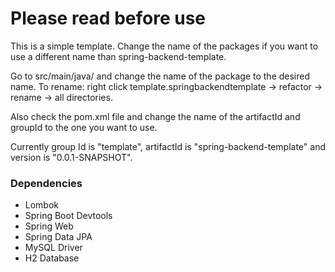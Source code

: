 # Please read before use

This is a simple template. Change the name of the packages if you want to use a different name than spring-backend-template.

Go to src/main/java/ and change the name of the package to the desired name. To rename: right click template.springbackendtemplate -> refactor -> rename -> all directories.

Also check the pom.xml file and change the name of the artifactId and groupId to the one you want to use.

Currently group Id is "template", artifactId is "spring-backend-template" and version is "0.0.1-SNAPSHOT".

### Dependencies
- Lombok
- Spring Boot Devtools
- Spring Web
- Spring Data JPA
- MySQL Driver
- H2 Database